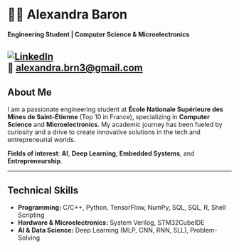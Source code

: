 # 👩‍💻 Alexandra Baron  
**Engineering Student | Computer Science & Microelectronics**

[![LinkedIn](https://img.shields.io/badge/LinkedIn-Profile-blue?style=flat-square&logo=linkedin)](https://www.linkedin.com/in/alexandra-baron)  
📧 alexandra.brn3@gmail.com  
---
## About Me  
I am a passionate engineering student at **École Nationale Supérieure des Mines de Saint-Étienne** (Top 10 in France), specializing in **Computer Science** and **Microelectronics**. My academic journey has been fueled by curiosity and a drive to create innovative solutions in the tech and entrepreneurial worlds.  

**Fields of interest**: **AI**, **Deep Learning**, **Embedded Systems**, and **Entrepreneurship**.  

---

## Technical Skills  
- **Programming:** C/C++, Python, TensorFlow, NumPy, SQL, SQL, R, Shell Scripting  
- **Hardware & Microelectronics:** System Verilog, STM32CubeIDE  
- **AI & Data Science:** Deep Learning (MLP, CNN, RNN, SLL), Problem-Solving  

